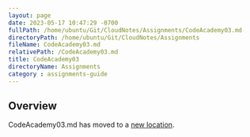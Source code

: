 ```yaml
---
layout: page
date: 2023-05-17 10:47:29 -0700
fullPath: /home/ubuntu/Git/CloudNotes/Assignments/CodeAcademy03.md
directoryPath: /home/ubuntu/Git/CloudNotes/Assignments
fileName: CodeAcademy03.md
relativePath: /CodeAcademy03.md
title: CodeAcademy03
directoryName: Assignments
category : assignments-guide
---
```


## Overview

CodeAcademy03.md has moved to a [new location](CodeAcademy/CodeAcademy03.md).
